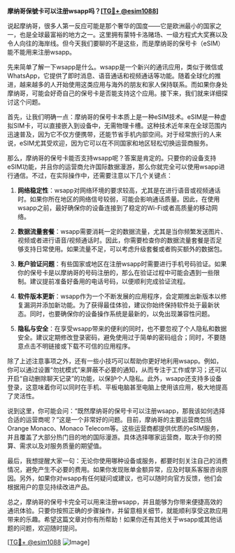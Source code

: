 **摩纳哥保號卡可以注册wsapp吗？[[TG💪+ @esim1088](https://t.me/s/esim1088)]**

说起摩纳哥，很多人第一反应可能是那个奢华的国度——它是欧洲最小的国家之一，也是全球最富裕的地方之一。这里拥有蒙特卡洛赌场、一级方程式大奖赛以及令人向往的海岸线。但今天我们要聊的不是这些，而是摩纳哥的保号卡（eSIM）能不能用来注册wsapp。

先来简单了解一下wsapp是什么。wsapp是一个新兴的通讯应用，类似于微信或WhatsApp，它提供了即时消息、语音通话和视频通话等功能。随着全球化的推进，越来越多的人开始使用这类应用与海外的朋友和家人保持联系。而如果你身处摩纳哥，可能会好奇自己的保号卡是否能支持这个应用。接下来，我们就来详细探讨这个问题。

首先，让我们明确一点：摩纳哥的保号卡本质上是一种eSIM技术。eSIM是一种虚拟SIM卡，可以直接嵌入到设备中，无需物理卡槽。这种技术近年来在全球范围内迅速普及，因为它不仅方便携带，还能节省手机内部空间。对于经常旅行的人来说，eSIM尤其受欢迎，因为它可以在不同国家和地区轻松切换运营商服务。

那么，摩纳哥的保号卡能否支持wsapp呢？答案是肯定的。只要你的设备支持eSIM功能，并且你的运营商允许国际数据漫游，那么你就完全可以使用wsapp进行通信。不过，在实际操作中，还需要注意以下几个关键点：

1. **网络稳定性**：wsapp对网络环境的要求较高，尤其是在进行语音或视频通话时。如果你所在地区的网络信号较弱，可能会影响通话质量。因此，在使用wsapp之前，最好确保你的设备连接到了稳定的Wi-Fi或者高质量的移动网络。

2. **数据流量套餐**：wsapp需要消耗一定的数据流量，尤其是当你频繁发送图片、视频或者进行语音/视频通话时。因此，你需要检查你的数据流量套餐是否足够支持日常使用。如果流量不足，可以考虑升级套餐或者购买额外的数据包。

3. **账户验证问题**：有些国家或地区在注册wsapp时需要进行手机号码验证。如果你的保号卡是以摩纳哥的号码注册的，那么在验证过程中可能会遇到一些限制。建议提前准备好备用的电话号码，以便顺利完成验证流程。

4. **软件版本更新**：wsapp作为一个不断发展的应用程序，会定期推出新版本以修复漏洞并添加新功能。为了获得最佳体验，建议你始终保持软件处于最新状态。同时，也要确保你的设备操作系统是最新的，以免出现兼容性问题。

5. **隐私与安全**：在享受wsapp带来的便利的同时，也不要忽视了个人隐私和数据安全。建议定期修改登录密码，避免使用过于简单的密码组合；同时，不要随意点击不明链接或下载不可信的应用程序。

除了上述注意事项之外，还有一些小技巧可以帮助你更好地利用wsapp。例如，你可以通过设置“勿扰模式”来屏蔽不必要的通知，从而专注于工作或学习；还可以开启“自动删除聊天记录”的功能，以保护个人隐私。此外，wsapp还支持多设备登录，这意味着你可以同时在手机、平板电脑甚至电脑上使用该应用，极大地提高了灵活性。

说到这里，你可能会问：“既然摩纳哥的保号卡可以注册wsapp，那我该如何选择合适的运营商呢？”这是一个非常好的问题。目前，摩纳哥的主要运营商包括Orange Monaco、Monaco Telecom等。这些运营商都提供优质的eSIM服务，并且覆盖了大部分热门目的地的国际漫游。具体选择哪家运营商，取决于你的预算、需求以及对服务质量的期望值。

最后，我想提醒大家一句：无论你使用哪种设备或服务，都要时刻关注自己的消费情况，避免产生不必要的费用。如果你发现账单金额异常，应及时联系客服咨询原因。另外，如果你对wsapp有任何疑问或建议，也可以随时向官方反馈，他们会根据用户的意见持续改进产品。

总之，摩纳哥的保号卡完全可以用来注册wsapp，并且能够为你带来便捷高效的通讯体验。只要你按照正确的步骤操作，并留意相关细节，就能顺利享受这款应用带来的乐趣。希望这篇文章对你有所帮助！如果你还有其他关于wsapp或其他话题的问题，欢迎随时提问。

[[TG💪+ @esim1088](https://t.me/s/esim1088) ![Image](https://i.postimg.cc/4NQfJmqS/Snipaste-2025-05-13-00-14-12.png)]
